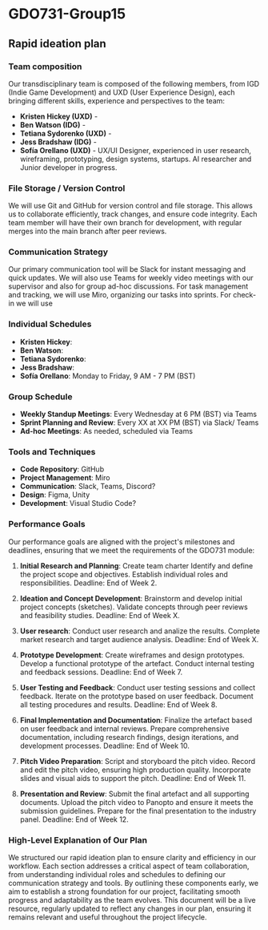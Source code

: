# GDO731-Group15

## Rapid ideation plan
### Team composition
Our transdisciplinary team is composed of the following members, from IGD (Indie Game Development) and UXD (User Experience Design), each bringing different skills, experience and perspectives to the team:

- **Kristen Hickey (UXD)** -
- **Ben Watson (IDG)** -  
- **Tetiana Sydorenko (UXD)** -
- **Jess Bradshaw (IDG)** -
- **Sofía Orellano (UXD)** - UX/UI Designer, experienced in user research, wireframing, prototyping, design systems, startups. AI researcher and Junior developer in progress.

### File Storage / Version Control
We will use Git and GitHub for version control and file storage. This allows us to collaborate efficiently, track changes, and ensure code integrity. Each team member will have their own branch for development, with regular merges into the main branch after peer reviews.

### Communication Strategy
Our primary communication tool will be Slack for instant messaging and quick updates. We will also use Teams for weekly video meetings with our supervisor and also for group ad-hoc discussions. For task management and tracking, we will use Miro, organizing our tasks into sprints. For check-in we will use 

### Individual Schedules
- **Kristen Hickey**: 
- **Ben Watson**: 
- **Tetiana Sydorenko**: 
- **Jess Bradshaw**: 
- **Sofía Orellano**: Monday to Friday, 9 AM - 7 PM (BST)

### Group Schedule
- **Weekly Standup Meetings**: Every Wednesday at 6 PM (BST) via Teams
- **Sprint Planning and Review**: Every XX at XX PM (BST) via Slack/ Teams
- **Ad-hoc Meetings**: As needed, scheduled via Teams

### Tools and Techniques
- **Code Repository**: GitHub
- **Project Management**: Miro
- **Communication**: Slack, Teams, Discord?
- **Design**: Figma, Unity
- **Development**: Visual Studio Code?

### Performance Goals
Our performance goals are aligned with the project's milestones and deadlines, ensuring that we meet the requirements of the GDO731 module:
1. **Initial Research and Planning**: 
Create team charter
Identify and define the project scope and objectives.
Establish individual roles and responsibilities.
Deadline: End of Week 2.

2. **Ideation and Concept Development**:
Brainstorm and develop initial project concepts (sketches).
Validate concepts through peer reviews and feasibility studies.
Deadline: End of Week X.

4. **User research**:
Conduct user research and analize the results.
Complete market research and target audience analysis.
Deadline: End of Week X.

5. **Prototype Development**:
Create wireframes and design prototypes.
Develop a functional prototype of the artefact.
Conduct internal testing and feedback sessions.
Deadline: End of Week 7.

6. **User Testing and Feedback**:
Conduct user testing sessions and collect feedback.
Iterate on the prototype based on user feedback.
Document all testing procedures and results.
Deadline: End of Week 8.

7. **Final Implementation and Documentation**:
Finalize the artefact based on user feedback and internal reviews.
Prepare comprehensive documentation, including research findings, design iterations, and development processes.
Deadline: End of Week 10.

8. **Pitch Video Preparation**:
Script and storyboard the pitch video.
Record and edit the pitch video, ensuring high production quality.
Incorporate slides and visual aids to support the pitch.
Deadline: End of Week 11.

9. **Presentation and Review**:
Submit the final artefact and all supporting documents.
Upload the pitch video to Panopto and ensure it meets the submission guidelines.
Prepare for the final presentation to the industry panel.
Deadline: End of Week 12.

### High-Level Explanation of Our Plan
We structured our rapid ideation plan to ensure clarity and efficiency in our workflow. Each section addresses a critical aspect of team collaboration, from understanding individual roles and schedules to defining our communication strategy and tools. By outlining these components early, we aim to establish a strong foundation for our project, facilitating smooth progress and adaptability as the team evolves. This document will be a live resource, regularly updated to reflect any changes in our plan, ensuring it remains relevant and useful throughout the project lifecycle.

